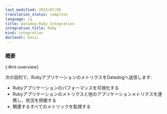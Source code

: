```yaml
---
last_modified: 2015/07/06
translation_status: complete
language: ja
title: Datadog-Ruby Integration
integration_title: Ruby
kind: integration
doclevel: basic
---
```


<!-- Connect your Ruby applications to Datadog to:

* Visualize their performance
* Correlate their performance with the rest of your applications
* Monitor any relevant metric -->

### 概要
{:#int-overview}

次の目的で、RubyアプリケーションのメトリクスをDatadogへ送信します:

* Rubyアプリケーションのパフォーマンスを可視化する
* Rubyアプリケーションのメトリクスと他のアプリケーションメトリクスを連携し、状況を把握する
* 関連するすべてのメトリックを監視する
